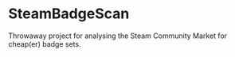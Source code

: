 SteamBadgeScan
==============

Throwaway project for analysing the Steam Community Market for cheap(er) badge sets.  
